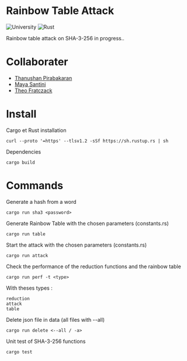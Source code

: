 # Rainbow Table Attack

![University](https://img.shields.io/badge/University-Project-2F77DF?labelColor=679EEE&style=for-the-badge)
![Rust](https://img.shields.io/badge/Rust-black?style=for-the-badge&logo=Rust&logoColor=ffffff)

Rainbow table attack on SHA-3-256 in progress..

# Collaborater

* [Thanushan Pirabakaran](https://github.com/uvsq21919161)
* [Maya Santini](https://github.com/uvsq22003661)
* [Theo Fratczack](https://github.com/Bynawers)

# Install

Cargo et Rust installation
```
curl --proto '=https' --tlsv1.2 -sSf https://sh.rustup.rs | sh
```
Dependencies
```
cargo build
```

# Commands

Generate a hash from a word
```
cargo run sha3 <password>
```

Generate Rainbow Table with the chosen parameters (constants.rs)
```
cargo run table
```

Start the attack with the chosen parameters (constants.rs)
```
cargo run attack
```

Check the performance of the reduction functions and the rainbow table
```
cargo run perf -t <type>
```
With theses types :
```
reduction
attack
table
```

Delete json file in data (all files with --all)
```
cargo run delete <--all / -a>
```

Unit test of SHA-3-256 functions
```
cargo test
```
